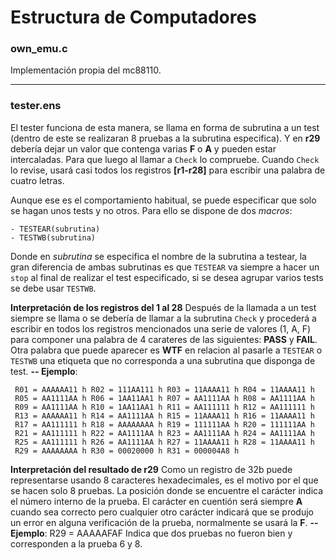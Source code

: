 Estructura de Computadores
==========================

### own_emu.c
Implementación propia del mc88110.

   ***
### tester.ens
El tester funciona de esta manera, se llama en forma de subrutina a un test (dentro de este se realizaran 8 pruebas a la subrutina especifica). Y en **r29** debería dejar un valor que contenga varias **F** o **A** y pueden estar intercaladas. Para que luego al llamar a `Check` lo compruebe. Cuando `Check` lo revise, usará casi todos los registros **[r1-r28]** para escribir una palabra de cuatro letras.

Aunque ese es el comportamiento habitual, se puede especificar que solo se hagan unos tests y no otros. Para ello se dispone de dos *macros*:
```
- TESTEAR(subrutina)
- TESTWB(subrutina)
```

Donde en *subrutina* se especifica el nombre de la subrutina a testear, la gran diferencia de ambas subrutinas es que `TESTEAR` va siempre a hacer un `stop` al final de realizar el test especificado, si se desea agrupar varios tests se debe usar `TESTWB`.

**Interpretación de los registros del 1 al 28**
Después de la llamada a un test siempre se llama o se debería de llamar a la subrutina `Check` y procederá a escribir en todos los registros mencionados una serie de valores (1, A, F) para componer una palabra de 4 carateres de las siguientes: **PASS** y **FAIL**. Otra palabra que puede aparecer es **WTF** en relacion al pasarle a `TESTEAR` o `TESTWB` una etiqueta que no corresponda a una subrutina que disponga de test.
**-- Ejemplo**: 
```
 R01 = AAAAAA11 h R02 = 111AA111 h R03 = 11AAAA11 h R04 = 11AAAA11 h
 R05 = AA1111AA h R06 = 1AA11AA1 h R07 = AA1111AA h R08 = AA1111AA h
 R09 = AA1111AA h R10 = 1AA11AA1 h R11 = AA111111 h R12 = AA111111 h
 R13 = AAAAAA11 h R14 = AA1111AA h R15 = 11AAAA11 h R16 = 11AAAA11 h
 R17 = AA111111 h R18 = AAAAAAAA h R19 = 111111AA h R20 = 111111AA h
 R21 = AA111111 h R22 = AA1111AA h R23 = AA1111AA h R24 = AA1111AA h
 R25 = AA111111 h R26 = AA1111AA h R27 = 11AAAA11 h R28 = 11AAAA11 h
 R29 = AAAAAAAA h R30 = 00020000 h R31 = 000004A8 h
```

**Interpretación del resultado de r29**
Como un registro de 32b puede representarse usando 8 caracteres hexadecimales, es el motivo por el que se hacen solo 8 pruebas. La posición donde se encuentre el carácter indica el número interno de la prueba. El carácter en cuentión será siempre **A** cuando sea correcto pero cualquier otro carácter indicará que se produjo un error en alguna verificación de la prueba, normalmente se usará la **F**.
**-- Ejemplo**:
R29 = AAAAAFAF
Indica que dos pruebas no fueron bien y corresponden a la prueba 6 y 8.